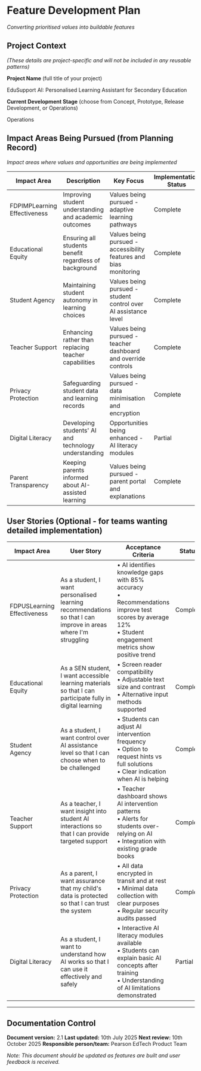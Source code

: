 # Feature Development Plan

*Converting prioritised values into buildable features*

## Project Context
*(These details are project-specific and will not be included in any reusable patterns)*

**Project Name** (full title of your project)
<!--%PROJ_NAME-->EduSupport AI: Personalised Learning Assistant for Secondary Education

**Current Development Stage** (choose from Concept, Prototype, Release Development, or Operations)
<!--%CURRENT_STAGE-->Operations


## Impact Areas Being Pursued (from Planning Record)
*Impact areas where values and opportunities are being implemented*
<!--%IMP_IMP-->
| Impact Area       | Description                               | Key Focus                                                      | Implementation Status         |
| ----------------- | ----------------------------------------- | -------------------------------------------------------------- | ----------------------------- |
| FDPIMPLearning Effectiveness | Improving student understanding and academic outcomes | Values being pursued - adaptive learning pathways | Complete |
| Educational Equity | Ensuring all students benefit regardless of background | Values being pursued - accessibility features and bias monitoring | Complete |
| Student Agency | Maintaining student autonomy in learning choices | Values being pursued - student control over AI assistance level | Complete |
| Teacher Support | Enhancing rather than replacing teacher capabilities | Values being pursued - teacher dashboard and override controls | Complete |
| Privacy Protection | Safeguarding student data and learning records | Values being pursued - data minimisation and encryption | Complete |
| Digital Literacy | Developing students' AI and technology understanding | Opportunities being enhanced - AI literacy modules | Partial |
| Parent Transparency | Keeping parents informed about AI-assisted learning | Values being pursued - parent portal and explanations | Complete |

## User Stories (Optional - for teams wanting detailed implementation)
<!--%USER_STORIES-->
| Impact Area | User Story | Acceptance Criteria | Status |
|-------------|------------|-------------------|--------|
| FDPUSLearning Effectiveness | As a student, I want personalised learning recommendations so that I can improve in areas where I'm struggling | • AI identifies knowledge gaps with 85% accuracy<br>• Recommendations improve test scores by average 12%<br>• Student engagement metrics show positive trend | Complete |
| Educational Equity | As a SEN student, I want accessible learning materials so that I can participate fully in digital learning | • Screen reader compatibility<br>• Adjustable text size and contrast<br>• Alternative input methods supported | Complete |
| Student Agency | As a student, I want control over AI assistance level so that I can choose when to be challenged | • Students can adjust AI intervention frequency<br>• Option to request hints vs full solutions<br>• Clear indication when AI is helping | Complete |
| Teacher Support | As a teacher, I want insight into student AI interactions so that I can provide targeted support | • Teacher dashboard shows AI intervention patterns<br>• Alerts for students over-relying on AI<br>• Integration with existing grade books | Complete |
| Privacy Protection | As a parent, I want assurance that my child's data is protected so that I can trust the system | • All data encrypted in transit and at rest<br>• Minimal data collection with clear purposes<br>• Regular security audits passed | Complete |
| Digital Literacy | As a student, I want to understand how AI works so that I can use it effectively and safely | • Interactive AI literacy modules available<br>• Students can explain basic AI concepts after training<br>• Understanding of AI limitations demonstrated | Partial |


---

## Documentation Control
**Document version:** 2.1
**Last updated:** 10th July 2025
**Next review:** 10th October 2025
**Responsible person/team:** Pearson EdTech Product Team

*Note: This document should be updated as features are built and user feedback is received.*
